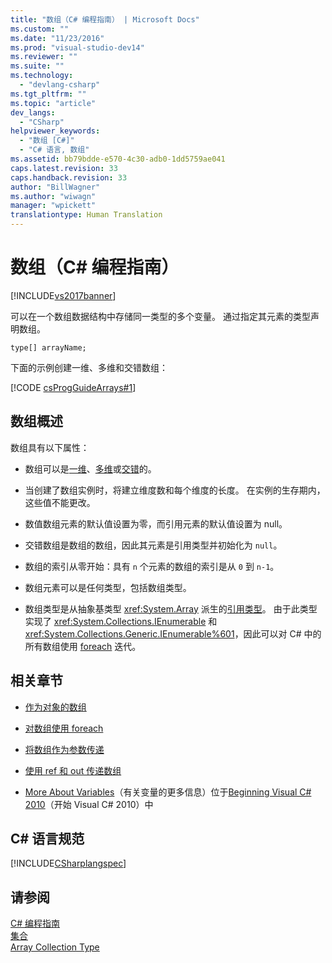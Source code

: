 ```yaml
---
title: "数组（C# 编程指南） | Microsoft Docs"
ms.custom: ""
ms.date: "11/23/2016"
ms.prod: "visual-studio-dev14"
ms.reviewer: ""
ms.suite: ""
ms.technology: 
  - "devlang-csharp"
ms.tgt_pltfrm: ""
ms.topic: "article"
dev_langs: 
  - "CSharp"
helpviewer_keywords: 
  - "数组 [C#]"
  - "C# 语言, 数组"
ms.assetid: bb79bdde-e570-4c30-adb0-1dd5759ae041
caps.latest.revision: 33
caps.handback.revision: 33
author: "BillWagner"
ms.author: "wiwagn"
manager: "wpickett"
translationtype: Human Translation
---
```

# 数组（C# 编程指南）
[!INCLUDE[vs2017banner](../../../csharp/includes/vs2017banner.md)]

可以在一个数组数据结构中存储同一类型的多个变量。  通过指定其元素的类型声明数组。  
  
 `type[] arrayName;`  
  
 下面的示例创建一维、多维和交错数组：  
  
 [!CODE [csProgGuideArrays#1](../CodeSnippet/VS_Snippets_VBCSharp/csProgGuideArrays#1)]  
  
## 数组概述  
 数组具有以下属性：  
  
-   数组可以是[一维](../../../csharp/programming-guide/arrays/single-dimensional-arrays.md)、[多维](../../../csharp/programming-guide/arrays/multidimensional-arrays.md)或[交错](../../../csharp/programming-guide/arrays/jagged-arrays.md)的。  
  
-   当创建了数组实例时，将建立维度数和每个维度的长度。  在实例的生存期内，这些值不能更改。  
  
-   数值数组元素的默认值设置为零，而引用元素的默认值设置为 null。  
  
-   交错数组是数组的数组，因此其元素是引用类型并初始化为 `null`。  
  
-   数组的索引从零开始：具有 `n` 个元素的数组的索引是从 `0` 到 `n-1`。  
  
-   数组元素可以是任何类型，包括数组类型。  
  
-   数组类型是从抽象基类型 <xref:System.Array> 派生的[引用类型](../../../csharp/language-reference/keywords/reference-types.md)。  由于此类型实现了 <xref:System.Collections.IEnumerable> 和 <xref:System.Collections.Generic.IEnumerable%601>，因此可以对 C\# 中的所有数组使用 [foreach](../../../csharp/language-reference/keywords/foreach-in.md) 迭代。  
  
## 相关章节  
  
-   [作为对象的数组](../../../csharp/programming-guide/arrays/arrays-as-objects.md)  
  
-   [对数组使用 foreach](../../../csharp/programming-guide/arrays/using-foreach-with-arrays.md)  
  
-   [将数组作为参数传递](../../../csharp/programming-guide/arrays/passing-arrays-as-arguments.md)  
  
-   [使用 ref 和 out 传递数组](../../../csharp/programming-guide/arrays/passing-arrays-using-ref-and-out.md)  
  
-   [More About Variables](http://go.microsoft.com/fwlink/?LinkId=221214)（有关变量的更多信息）位于[Beginning Visual C\# 2010](http://go.microsoft.com/fwlink/?LinkId=221230)（开始 Visual C\# 2010）中  
  
## C\# 语言规范  
 [!INCLUDE[CSharplangspec](../../../csharp/language-reference/keywords/includes/csharplangspec_md.md)]  
  
## 请参阅  
 [C\# 编程指南](../../../csharp/programming-guide/index.md)   
 [集合](../Topic/Collections%20\(C%23%20and%20Visual%20Basic\).md)   
 [Array Collection Type](http://msdn.microsoft.com/zh-cn/8a9964de-8941-47b1-a3cf-a01bc88db9e8)